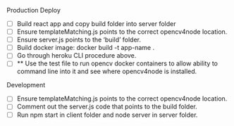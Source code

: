 Production Deploy

- [ ] Build react app and copy build folder into server folder
- [ ] Ensure templateMatching.js points to the correct opencv4node location.
- [ ] Ensure server.js points to the ‘build’ folder.
- [ ] Build docker image: docker build -t app-name .
- [ ] Go through heroku CLI procedure above.
- [ ] \*\* Use the test file to run opencv docker containers to allow ability to command line into it and see where opencv4node is installed.

Development

- [ ] Ensure templateMatching.js points to the correct opencv4node location.
- [ ] Comment out the server.js code that points to the build folder.
- [ ] Run npm start in client folder and node server in server folder.
